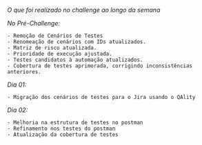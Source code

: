 *O que foi realizado no challenge ao longo da semana*

*No Pré-Challenge:*

    - Remoção de Cenários de Testes
    - Renomeação de cenários com IDs atualizados.
    - Matriz de risco atualizada.
    - Prioridade de execução ajustada.
    - Testes candidatos à automação atualizados.
    - Cobertura de testes aprimorada, corrigindo inconsistências anteriores.


*Dia 01:*

    - Migração dos cenários de testes para o Jira usando o QAlity


*Dia 02:*

    - Melhoria na estrutura de testes no postman
    - Refinamento nos testes do postman
    - Atualização da cobertura de testes